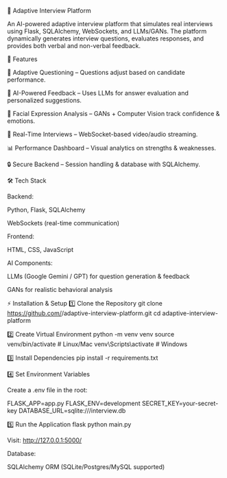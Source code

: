 📌 Adaptive Interview Platform

An AI-powered adaptive interview platform that simulates real interviews using Flask, SQLAlchemy, WebSockets, and LLMs/GANs. The platform dynamically generates interview questions, evaluates responses, and provides both verbal and non-verbal feedback.

🚀 Features

🎯 Adaptive Questioning – Questions adjust based on candidate performance.

🧠 AI-Powered Feedback – Uses LLMs for answer evaluation and personalized suggestions.

👀 Facial Expression Analysis – GANs + Computer Vision track confidence & emotions.

📡 Real-Time Interviews – WebSocket-based video/audio streaming.

📊 Performance Dashboard – Visual analytics on strengths & weaknesses.

🔒 Secure Backend – Session handling & database with SQLAlchemy.

🛠️ Tech Stack

Backend:

Python, Flask, SQLAlchemy

WebSockets (real-time communication)

Frontend:

HTML, CSS, JavaScript

AI Components:

LLMs (Google Gemini / GPT) for question generation & feedback

GANs for realistic behavioral analysis

⚡ Installation & Setup
1️⃣ Clone the Repository
git clone https://github.com/<your-username>/adaptive-interview-platform.git
cd adaptive-interview-platform

2️⃣ Create Virtual Environment
python -m venv venv
source venv/bin/activate   # Linux/Mac
venv\Scripts\activate      # Windows

3️⃣ Install Dependencies
pip install -r requirements.txt

4️⃣ Set Environment Variables

Create a .env file in the root:

FLASK_APP=app.py
FLASK_ENV=development
SECRET_KEY=your-secret-key
DATABASE_URL=sqlite:///interview.db

5️⃣ Run the Application
flask
python main.py

Visit: http://127.0.0.1:5000/

Database:

SQLAlchemy ORM (SQLite/Postgres/MySQL supported)
